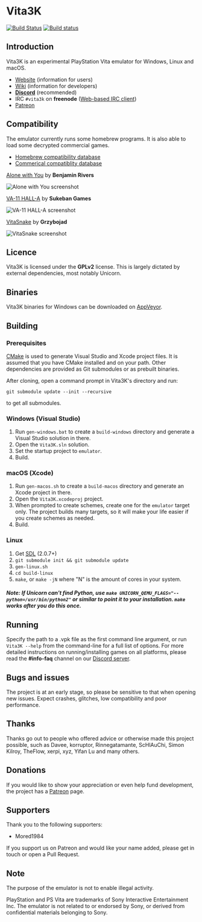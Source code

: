 # Vita3K
[![Build Status](https://travis-ci.org/Vita3K/Vita3K.svg?branch=master)](https://travis-ci.org/Vita3K/Vita3K)
[![Build status](https://ci.appveyor.com/api/projects/status/tlvkwrsj13vq3gor/branch/master?svg=true)](https://ci.appveyor.com/project/Vita3K/vita3k/branch/master)
## Introduction
Vita3K is an experimental PlayStation Vita emulator for Windows, Linux and macOS.

* [Website](https://vita3k.org/) (information for users)
* [Wiki](https://github.com/Vita3K/Vita3K/wiki) (information for developers)
* [**Discord**](https://discord.gg/MaWhJVH) (recommended)
* IRC `#vita3k` on **freenode** ([Web-based IRC client](https://webchat.freenode.net/?channels=%23vita3k))
* [Patreon](https://www.patreon.com/Vita3K)

## Compatibility
The emulator currently runs some homebrew programs. It is also able to load some decrypted commercial games.

- [Homebrew compatibility database](https://github.com/Vita3K/homebrew-compatibility/issues)
- [Commerical compatiblity database](https://github.com/Vita3K/compatibility/issues)

[Alone with You](https://www.playstation.com/en-us/games/alone-with-you-psvita/) by **Benjamin Rivers**

![Alone with You screenshot](https://user-images.githubusercontent.com/20528385/57988943-1e955e80-7a62-11e9-8aa8-e96eacef8e60.png)

[VA-11 HALL-A](https://www.playstation.com/en-us/games/va-11-hall-a-psvita/) by **Sukeban Games**

![VA-11 HALL-A screenshot](https://user-images.githubusercontent.com/20528385/57989089-fad31800-7a63-11e9-85de-017b29d5cc15.png)

[VitaSnake](https://github.com/Grzybojad/vitaSnake/releases) by **Grzybojad**

![VitaSnake screenshot](https://user-images.githubusercontent.com/20528385/58014428-cd6b8600-7ac6-11e9-83ab-a3d2b79417fe.png)

## Licence
Vita3K is licensed under the **GPLv2** license. This is largely dictated by external dependencies, most notably Unicorn.

## Binaries

Vita3K binaries for Windows can be downloaded on [AppVeyor](https://ci.appveyor.com/project/Vita3K/vita3k/branch/master/artifacts).

## Building
### Prerequisites
[CMake](https://cmake.org/) is used to generate Visual Studio and Xcode project files. It is assumed that you have CMake installed and on your path. Other dependencies are provided as Git submodules or as prebuilt binaries.

After cloning, open a command prompt in Vita3K's directory and run:

`git submodule update --init --recursive`

to get all submodules.

### Windows (Visual Studio)
1. Run `gen-windows.bat` to create a `build-windows` directory and generate a Visual Studio solution in there.
2. Open the `Vita3K.sln` solution.
3. Set the startup project to `emulator`.
4. Build.

### macOS (Xcode)
1. Run `gen-macos.sh` to create a `build-macos` directory and generate an Xcode project in there.
2. Open the `Vita3K.xcodeproj` project.
3. When prompted to create schemes, create one for the `emulator` target only. The project builds many targets, so it will make your life easier if you create schemes as needed.
4. Build.

### Linux
1. Get [SDL](https://wiki.libsdl.org/Installation#Linux.2FUnix) (2.0.7+)
2. `git submodule init && git submodule update`
3. `gen-linux.sh`
4. `cd build-linux`
5. `make`, or `make -jN` where "N" is the amount of cores in your system.
##### Note: If Unicorn can't find Python, use `make UNICORN_QEMU_FLAGS="--python=/usr/bin/python2"` or similar to point it to your installation. `make` works after you do this once.

## Running
Specify the path to a .vpk file as the first command line argument, or run `Vita3K --help` from the command-line for a full list of options.
For more detailed instructions on running/installing games on all platforms, please read the **#info-faq** channel on our [Discord server](https://discord.gg/MaWhJVH).

## Bugs and issues
The project is at an early stage, so please be sensitive to that when opening new issues. Expect crashes, glitches, low compatibility and poor performance.

## Thanks
Thanks go out to people who offered advice or otherwise made this project possible, such as Davee, korruptor, Rinnegatamante, ScHlAuChi, Simon Kilroy, TheFlow, xerpi, xyz, Yifan Lu and many others.

## Donations
If you would like to show your appreciation or even help fund development, the project has a [Patreon](https://www.patreon.com/Vita3K) page.

## Supporters
Thank you to the following supporters:
* Mored1984

If you support us on Patreon and would like your name added, please get in touch or open a Pull Request.

## Note
The purpose of the emulator is not to enable illegal activity.

PlayStation and PS Vita are trademarks of Sony Interactive Entertainment Inc. The emulator is not related to or endorsed by Sony, or derived from confidential materials belonging to Sony.
